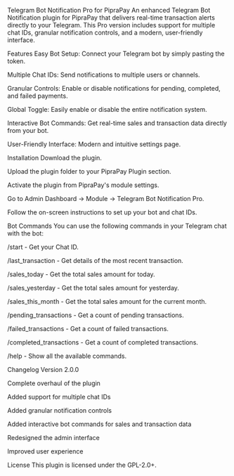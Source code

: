 Telegram Bot Notification Pro for PipraPay
An enhanced Telegram Bot Notification plugin for PipraPay that delivers real-time transaction alerts directly to your Telegram. This Pro version includes support for multiple chat IDs, granular notification controls, and a modern, user-friendly interface.

Features
Easy Bot Setup: Connect your Telegram bot by simply pasting the token.

Multiple Chat IDs: Send notifications to multiple users or channels.

Granular Controls: Enable or disable notifications for pending, completed, and failed payments.

Global Toggle: Easily enable or disable the entire notification system.

Interactive Bot Commands: Get real-time sales and transaction data directly from your bot.

User-Friendly Interface: Modern and intuitive settings page.

Installation
Download the plugin.

Upload the plugin folder to your PipraPay Plugin section.

Activate the plugin from PipraPay's module settings.

Go to Admin Dashboard → Module → Telegram Bot Notification Pro.

Follow the on-screen instructions to set up your bot and chat IDs.

Bot Commands
You can use the following commands in your Telegram chat with the bot:

/start - Get your Chat ID.

/last_transaction - Get details of the most recent transaction.

/sales_today - Get the total sales amount for today.

/sales_yesterday - Get the total sales amount for yesterday.

/sales_this_month - Get the total sales amount for the current month.

/pending_transactions - Get a count of pending transactions.

/failed_transactions - Get a count of failed transactions.

/completed_transactions - Get a count of completed transactions.

/help - Show all the available commands.

Changelog
Version 2.0.0

Complete overhaul of the plugin

Added support for multiple chat IDs

Added granular notification controls

Added interactive bot commands for sales and transaction data

Redesigned the admin interface

Improved user experience

License
This plugin is licensed under the GPL-2.0+.